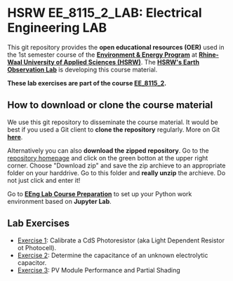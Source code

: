 
# HSRW EE_8115_2_LAB: Electrical Engineering LAB

This git repository provides the **open educational resources (OER)** used in the 1st semester course of the [**Environment & Energy Program**](https://www.hochschule-rhein-waal.de/en/faculties/communication-and-environment/degree-programmes/bachelor-degree-programmes/environment-and) at [**Rhine-Waal University of Applied Sciences (HSRW)**](https://www.hsrw.eu/). The [**HSRW's Earth Observation Lab**](https://wiki.eolab.de/) is developing this course material. 

**These lab exercises are part of the course [EE_8115_2](https://github.com/rolfbecker/EE_8115_2_EEng_WS2024/).**

## How to download or clone the course material 

We use this git repository to disseminate the course material. It would be best if you used a Git client to **clone the repository** regularly. More on Git **[here](./eeng0020_LAB_Course_Preparation/git.md)**. 

Alternatively you can also **download the zipped repository**. Go to the [repository homepage](https://github.com/rolfbecker/EE_8115_2_EEng_LAB_WS2024) and click on the green botton at the upper right corner. Choose "Download zip" and save the zip archieve to an appropriate folder on your harddrive. Go to this folder and **really unzip** the archieve. Do not just click and enter it!

Go to **[EEng Lab Course Preparation](./EEng_LAB_Course_Preparation/README.md)** to set up your Python work environment based on **Jupyter Lab**.


## Lab Exercises ##

* [Exercise 1](ex1): Calibrate a CdS Photoresistor (aka Light Dependent Resistor ot Photocell). 
* [Exercise 2](ex2): Determine the capacitance of an unknown electrolytic capacitor.
* [Exercise 3](ex3): PV Module Performance and Partial Shading
